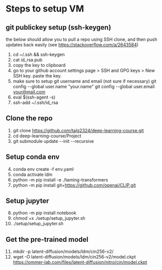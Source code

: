# Steps to setup VM

## git publickey setup (ssh-keygen)
the below should allow you to pull a repo using SSH clone, and then push updates back easily
(see https://stackoverflow.com/a/2643584)

1. cd ~/.ssh && ssh-keygen
2. cat id_rsa.pub
3. copy the key to clipboard
4. go to your github account settings page > SSH and GPG keys > New SSH key.
   paste the key.
6. make sure to setup git username and email (not sure if necessary)
   git config --global user.name "your.name"
   git config --global user.email your@mail.com
8. eval $(ssh-agent -s)
9. ssh-add ~/.ssh/id_rsa

## Clone the repo
1. git clone https://github.com/talg2324/deep-learning-course.git
2. cd deep-learning-course/Project
3. git submodule update --init --recursive

## Setup conda env
4. conda env create -f env.yaml
5. conda activate ldm
6. python -m pip install -e ./taming-transformers
7. python -m pip install git+https://github.com/openai/CLIP.git

## Setup jupyter
8. python -m pip install notebook
9. chmod +x ./setup/setup_jupyter.sh
10. ./setup/setup_jupyter.sh

## Get the pre-trained model
11. mkdir -p latent-diffusion/models/ldm/cin256-v2/
12. wget -O latent-diffusion/models/ldm/cin256-v2/model.ckpt https://ommer-lab.com/files/latent-diffusion/nitro/cin/model.ckpt

